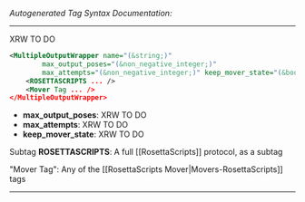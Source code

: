 <!-- THIS IS AN AUTOGENERATED FILE: Don't edit it directly, instead change the schema definition in the code itself. -->

_Autogenerated Tag Syntax Documentation:_

---
XRW TO DO

```xml
<MultipleOutputWrapper name="(&string;)"
        max_output_poses="(&non_negative_integer;)"
        max_attempts="(&non_negative_integer;)" keep_mover_state="(&bool;)" >
    <ROSETTASCRIPTS ... />
    <Mover Tag ... />
</MultipleOutputWrapper>
```

-   **max_output_poses**: XRW TO DO
-   **max_attempts**: XRW TO DO
-   **keep_mover_state**: XRW TO DO

Subtag **ROSETTASCRIPTS**: A full [[RosettaScripts]] protocol, as a subtag

"Mover Tag": Any of the [[RosettaScripts Mover|Movers-RosettaScripts]] tags

---

